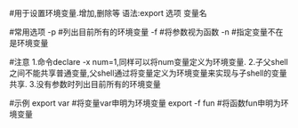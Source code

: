 #用于设置环境变量.增加,删除等
语法:export 选项 变量名

#常用选项
-p			#列出目前所有的环境变量
-f			#将参数视为函数
-n			#指定变量不在是环境变量

#注意
1.命令declare -x num=1,同样可以将num变量定义为环境变量.
2.子父shell之间不能共享普通变量,父shell通过将变量定义为环境变量来实现与子shell的变量共享.
3.没有参数时列出目前所有的环境变量

#示例
export var		#将变量var申明为环境变量
export -f fun		#将函数fun申明为环境变量
